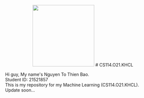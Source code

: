 <p align="center">
<img width="200" src ="https://www.uit.edu.vn/sites/vi/files/banner_uit.png">
# CS114.O21.KHCL
</p>
Hi guy, My name's Nguyen To Thien Bao. <br/>
Student ID: 21521857 <br/>
This is my repository for my Machine Learning (CS114.O21.KHCL). <br/>
Update soon...
